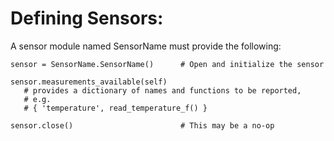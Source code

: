 # Defining Sensors:

A sensor module named SensorName must provide the following:

```
sensor = SensorName.SensorName()      # Open and initialize the sensor

sensor.measurements_available(self)
   # provides a dictionary of names and functions to be reported,
   # e.g.
   # { 'temperature', read_temperature_f() }

sensor.close()                        # This may be a no-op

```

